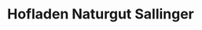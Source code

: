 ---
title: "Hofladen Naturgut Sallinger"
url: /allensbach/hofladen-naturgut-sallinger/
shop: Hofladen
---